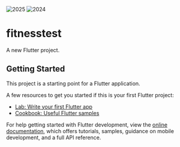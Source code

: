 ![2025](https://github.com/user-attachments/assets/bca4e189-5acc-4806-bea4-2b2a5b2383e2)
![2024](https://github.com/user-attachments/assets/e023a835-580f-46c0-a04f-81cbc2d771ac)
# fitnesstest

A new Flutter project.

## Getting Started

This project is a starting point for a Flutter application.

A few resources to get you started if this is your first Flutter project:

- [Lab: Write your first Flutter app](https://docs.flutter.dev/get-started/codelab)
- [Cookbook: Useful Flutter samples](https://docs.flutter.dev/cookbook)

For help getting started with Flutter development, view the
[online documentation](https://docs.flutter.dev/), which offers tutorials,
samples, guidance on mobile development, and a full API reference.
